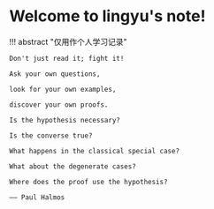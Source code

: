 # Welcome to lingyu's note!

!!! abstract "仅用作个人学习记录"

    Don't just read it; fight it!

    Ask your own questions,

    look for your own examples,

    discover your own proofs. 

    Is the hypothesis necessary?

    Is the converse true?
 
    What happens in the classical special case? 

    What about the degenerate cases? 

    Where does the proof use the hypothesis?

    —— Paul Halmos